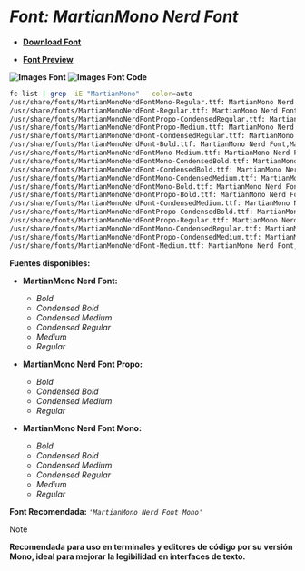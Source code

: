 <!-- Autor: Daniel Benjamin Perez Morales -->
<!-- GitHub: https://github.com/DanielBenjaminPerezMoralesDev13 -->
<!-- GitLab: https://gitlab.com/DanielBenjaminPerezMoralesDev13 -->
<!-- Correo electrónico: danielperezdev@proton.me -->

# ***Font: MartianMono Nerd Font***

- **[Download Font](https://github.com/ryanoasis/nerd-fonts/releases/download/v3.2.1/MartianMono.zip "https://github.com/ryanoasis/nerd-fonts/releases/download/v3.2.1/MartianMono.zip")**

- **[Font Preview](https://www.programmingfonts.org/#martian-mono "https://www.programmingfonts.org/#martian-mono")**

**![Images Font](../../Fonts/MartianMono%20Nerd%20Font.png "Fonts/MartianMono Nerd Font.png")**
**![Images Font Code](../../Font%20Images%20Code/MartianMono%20Nerd%20Font%20Code.png "Font Images Code/MartianMono Nerd Font Code.png")**

```bash
fc-list | grep -iE "MartianMono" --color=auto
/usr/share/fonts/MartianMonoNerdFontMono-Regular.ttf: MartianMono Nerd Font Mono,MartianMono NFM:style=Regular
/usr/share/fonts/MartianMonoNerdFont-Regular.ttf: MartianMono Nerd Font,MartianMono NF:style=Regular
/usr/share/fonts/MartianMonoNerdFontPropo-CondensedRegular.ttf: MartianMono Nerd Font Propo,MartianMono NFP,MartianMono NFP Cond:style=Condensed Regular,Regular
/usr/share/fonts/MartianMonoNerdFontPropo-Medium.ttf: MartianMono Nerd Font Propo,MartianMono NFP,MartianMono NFP Med:style=Medium,Regular
/usr/share/fonts/MartianMonoNerdFont-CondensedRegular.ttf: MartianMono Nerd Font,MartianMono NF,MartianMono NF Cond:style=Condensed Regular,Regular
/usr/share/fonts/MartianMonoNerdFont-Bold.ttf: MartianMono Nerd Font,MartianMono NF:style=Bold
/usr/share/fonts/MartianMonoNerdFontMono-Medium.ttf: MartianMono Nerd Font Mono,MartianMono NFM,MartianMono NFM Med:style=Medium,Regular
/usr/share/fonts/MartianMonoNerdFontMono-CondensedBold.ttf: MartianMono Nerd Font Mono,MartianMono NFM,MartianMono NFM Cond:style=Condensed Bold,Bold
/usr/share/fonts/MartianMonoNerdFont-CondensedBold.ttf: MartianMono Nerd Font,MartianMono NF,MartianMono NF Cond:style=Condensed Bold,Bold
/usr/share/fonts/MartianMonoNerdFontMono-CondensedMedium.ttf: MartianMono Nerd Font Mono,MartianMono NFM,MartianMono NFM Cond Med:style=Condensed Medium,Regular
/usr/share/fonts/MartianMonoNerdFontMono-Bold.ttf: MartianMono Nerd Font Mono,MartianMono NFM:style=Bold
/usr/share/fonts/MartianMonoNerdFontPropo-Bold.ttf: MartianMono Nerd Font Propo,MartianMono NFP:style=Bold
/usr/share/fonts/MartianMonoNerdFont-CondensedMedium.ttf: MartianMono Nerd Font,MartianMono NF,MartianMono NF Cond Med:style=Condensed Medium,Regular
/usr/share/fonts/MartianMonoNerdFontPropo-CondensedBold.ttf: MartianMono Nerd Font Propo,MartianMono NFP,MartianMono NFP Cond:style=Condensed Bold,Bold
/usr/share/fonts/MartianMonoNerdFontPropo-Regular.ttf: MartianMono Nerd Font Propo,MartianMono NFP:style=Regular
/usr/share/fonts/MartianMonoNerdFontMono-CondensedRegular.ttf: MartianMono Nerd Font Mono,MartianMono NFM,MartianMono NFM Cond:style=Condensed Regular,Regular
/usr/share/fonts/MartianMonoNerdFontPropo-CondensedMedium.ttf: MartianMono Nerd Font Propo,MartianMono NFP,MartianMono NFP Cond Med:style=Condensed Medium,Regular
/usr/share/fonts/MartianMonoNerdFont-Medium.ttf: MartianMono Nerd Font,MartianMono NF,MartianMono NF Med:style=Medium,Regular
```

**Fuentes disponibles:**

- **MartianMono Nerd Font:**
  - *Bold*
  - *Condensed Bold*
  - *Condensed Medium*
  - *Condensed Regular*
  - *Medium*
  - *Regular*

- **MartianMono Nerd Font Propo:**
  - *Bold*
  - *Condensed Bold*
  - *Condensed Medium*
  - *Regular*

- **MartianMono Nerd Font Mono:**
  - *Bold*
  - *Condensed Bold*
  - *Condensed Medium*
  - *Condensed Regular*
  - *Medium*
  - *Regular*

**Font Recomendada:** *`'MartianMono Nerd Font Mono'`*

> [!NOTE]
> **Recomendada para uso en terminales y editores de código por su versión Mono, ideal para mejorar la legibilidad en interfaces de texto.**
